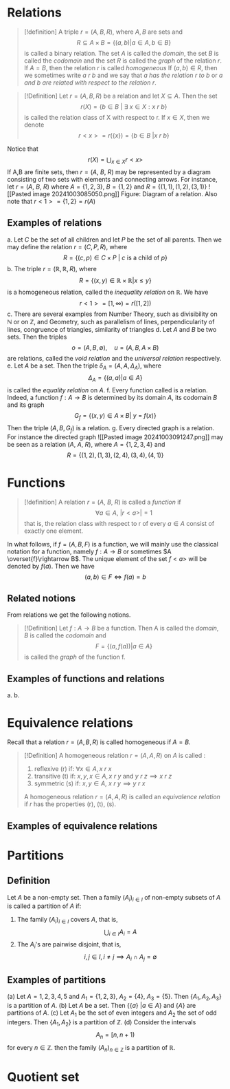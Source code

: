 # Relations
>[!definition]
A triple $r=(A,B,R)$, where $A,B$ are sets and 
$$R \subseteq A \times B = \{(a,b)|a\in A, b\in B\}$$
is called a binary relation.
The set $A$ is called the *domain*, the set $B$ is called the *codomain* and the set $R$ is called the *graph* of the relation $r$.
If $A=B$, then the relation $r$ is called *homogeneous*
If $(a,b)\in R$, then we sometimes write $a\ r\ b$ and we say that *a has the relation r to b* or *a and b are related with respect to the relation r*.

>[!Definition]
>Let $r=(A, B, R)$ be a relation and let $X\subseteq A$. Then the set
$$r(X) = \{b\in B\ |\ \exists\ x\in X: x\ r\ b\}$$ is called the relation class of X with respect to r. 
If $x\in X$, then we denote $$r< x >= r(\{x\}) = \{b\in B\ |x\ r\ b\}$$

Notice that $$r(X) = \bigcup_{x\in X} r< x >$$
If A,B are finite sets, then $r=(A,\ B,\ R)$ may be represented by a diagram consisting of two sets with elements and connecting arrows. For instance, let $r=(A,\ B,\ R)$ where $A=\{1,2,3\}$, $B=\{1,2\}$ and $R=\{(1,1), (1,2), (3,1)\}$
![[Pasted image 20241003085050.png]]
	Figure: Diagram of a relation.
Also note that $r<1>=\{1,2\}=r(A)$
## Examples of relations
a. Let $C$ be the set of all children and let $P$ be the set of all parents. Then we may define the relation $r = (C, P, R)$, where $$R=\{(c,p)\in C \times P\ |\ c\ \text{is a child of}\ p\}$$
b. The triple $r = (\mathbb{R},\mathbb{R},R)$, where $$R=\{(x,y)\in\mathbb{R}\times\mathbb{R}|x\leq y\}$$
is a homogeneous relation, called the *inequality relation* on $\mathbb{R}$. We have $$r<1>=[1,\infty)=r([1,2])$$ 
c. There are several examples from Number Theory, such as divisibility on $\mathbb{N}$ or on $\mathbb{Z}$, and Geometry, such as parallelism of lines, perpendicularity of lines, congruence of triangles, similarity of triangles
d. Let $A$ and $B$ be two sets. Then the triples $$o=(A,B,\emptyset),\quad u=(A,B,A\times B)$$
are relations, called the *void relation* and the *universal relation* respectively.
e. Let $A$ be a set. Then the triple $\delta _A=(A,A,\Delta _A)$, where $$\Delta _A = \{(a,a)|a\in A\}$$ is called the *equality relation* on $A$.
f. Every function called is a relation. Indeed, a function $f : A \rightarrow B$ is determined by its domain $A$, its codomain $B$ and its graph $$G_f=\{(x,y)\in A\times B|\ y\ =\ f(x)\}$$
Then the triple $(A,B,G_f)$ is a relation.
g. Every directed graph is a relation.
For instance the directed graph 
![[Pasted image 20241003091247.png]]
may be seen as a relation $(A,\ A,\ R)$, where $A=\{1,2,3,4\}$ and $$R=\{(1,2),(1,3),(2,4),(3,4),(4,1)\}$$
# Functions
>[!definition]
>A relation $r=(A,\ B,\ R)$ is called a *function* if 
$$\forall a\in A,\ |r < a > | =1 $$
that is, the relation class with respect to r of every $a\in A$ consist of exactly one element.

In what follows, if $f = (A,B,F)$ is a function, we will mainly use the classical notation for a function, namely $f : A → B$ or sometimes $A \overset{f}\rightarrow B$. The unique element of the set $f < a >$ will be denoted by $f(a)$. Then we have $$(a,b)\in F \iff f(a)=b$$
## Related notions
From relations we get the following notions.
>[!Definition]
>Let $f:A\rightarrow B$ be a function. Then A is called the *domain*, $B$ is called the *codomain* and $$F=\{(a,f(a)) | a\in A\}$$ is called the *graph* of the function f.
## Examples of functions and relations
a.
b.
# Equivalence relations
Recall that a relation $r = (A,B,R)$ is called homogeneous if $A =B$.

>[!Definition] 
>A homogeneous relation $r=(A,A,R)$ on $A$ is called :
>1. reflexive (r) if: $\forall x \in A, x\ r\ x$
>2. transitive (t) if: $x,y,x\in A, x\ r\ y\ \text{and}\ y\ r\ z\implies x\ r\ z$
>3. symmetric (s) if: $x,y\in A,\ x\ r\ y \implies y\ r\ x$
>
>A homogeneous relation $r=(A,A,R)$ is called an *equivalence relation* if $r$ has the properties (r), (t), (s).
## Examples of equivalence relations
# Partitions
## Definition
Let $A$ be a non-empty set. Then a family $(A_i)_{i\in I}$ of non-empty subsets of $A$ is called a partition of $A$ if:
 1. The family $(A_i)_{i\in I}$ covers $A$, that is, $$\bigcup_{i\in I} A_i = A$$
 2. The $A_i$'s are pairwise disjoint, that is, $$i,j \in I, i\not =  j \implies A_i\ \cap\ A_j = \emptyset$$
## Examples of partitions
(a) Let $A = {1,2,3,4,5}$ and $A_1 = \{1,2,3\},\ A_2 = \{4\},\ A_3 = \{5\}$. Then $\{A_1,A_2,A_3\}$ is a partition of $A$. 
(b) Let $A$ be a set. Then $\{\{a\}\ | a \in A\}$ and $\{A\}$ are partitions of $A$. 
(c) Let $A_1$ be the set of even integers and $A_2$ the set of odd integers. Then $\{A_1,A_2\}$ is a partition of $\mathbb{Z}$. 
(d) Consider the intervals $$A_n = [n,n+1)$$
for every $n\in \mathbb{Z}$. then the family $(A_n)_{n\in\mathbb{Z}}$ is a partition of $\mathbb{R}$.
# Quotient set